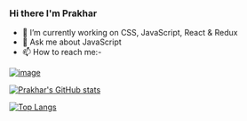 ### Hi there  I'm Prakhar

- 🔭 I’m currently working on CSS, JavaScript, React & Redux
- 💬 Ask me about JavaScript
- 📫 How to reach me:-

[![image](https://img.shields.io/badge/LinkedIn-0077B5?style=for-the-badge&logo=linkedin&logoColor=white)](https://www.linkedin.com/in/kprakhar04/)


[![Prakhar's GitHub stats](https://github-readme-stats.vercel.app/api?username=kprakhar04&show_icons=true&theme=radical)](https://github.com/kprakhar04/github-readme-stats)


[![Top Langs](https://github-readme-stats.vercel.app/api/top-langs/?username=kprakhar04&show_icons=true&theme=radical)](https://github.com/kprakhar04/github-readme-stats)

